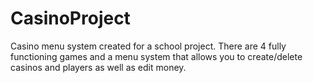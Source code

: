 # CasinoProject
Casino menu system created for a school project. There are 4 fully functioning games and a menu system that allows you to create/delete casinos and players as well as edit money.
